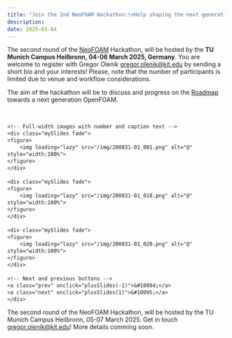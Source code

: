 ```yaml
---
title: "Join the 2nd NeoFOAM Hackathon:\nHelp shaping the next generation open-source CFD solver!"
description:
date: 2025-03-04
---
```


The second round of the [NeoFOAM](https://github.com/exasim-project/NeoFOAM) Hackathon, will be hosted by the **TU Munich Campus Heilbronn, 04-06 March 2025, Germany**. 
You are welcome to register with Gregor Olenik [gregor.olenik@kit.edu](mailto:gregor.olenik@kit.edu) by sending a short bio and your interests! Please, note that the number of participants is limited due to venue and workflow considerations.

The aim of the hackathon will be to discuss and progress on the [Roadmap](https://github.com/orgs/exasim-project/projects/1/views/8) towards a next generation OpenFOAM.

<div class="section-content">
	<!-- The dots/circles -->
	<div style="text-align:center">
	<span class="dot" onclick="currentSlide(1)"></span>
	<span class="dot" onclick="currentSlide(2)"></span>
	<span class="dot" onclick="currentSlide(3)"></span>
	</div>
	<br>
	<div class="slideshow-container">

	<!-- Full-width images with number and caption text -->
	<div class="mySlides fade">
	<figure>
		<img loading="lazy" src="/img/200831-01_001.png" alt="@" style="width:100%">
	</figure>
	</div>

	<div class="mySlides fade">
	<figure>
		<img loading="lazy" src="/img/200831-01_018.png" alt="@" style="width:100%">
	</figure>
	</div>

	<div class="mySlides fade">
	<figure>
		<img loading="lazy" src="/img/200831-01_020.png" alt="@" style="width:100%">
	</figure>
	</div>

	<!-- Next and previous buttons -->
	<a class="prev" onclick="plusSlides(-1)">&#10094;</a>
	<a class="next" onclick="plusSlides(1)">&#10095;</a>
	</div>
</div>


The second round of the NeoFOAM Hackathon, will be hosted by the TU Munich Campus Heilbronn, 05-07 March 2025. Get in touch [gregor.olenik@kit.edu](mailto:gregor.olenik@kit.edu)! More details comming soon.
